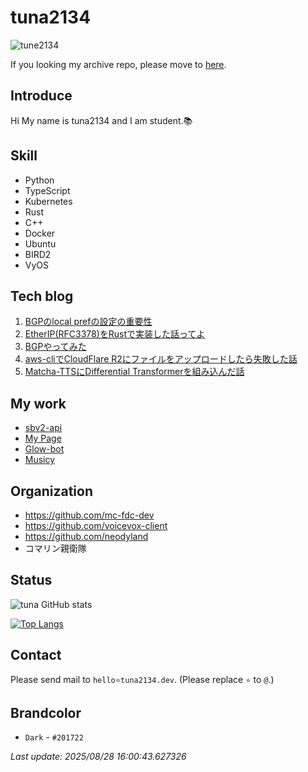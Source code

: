 # tuna2134
![tune2134](https://komarev.com/ghpvc/?username=tuna2134)

If you looking my archive repo, please move to [here](https://github.com/tuna2134-archive).

## Introduce
Hi My name is tuna2134 and I am student.📚

## Skill
- Python
- TypeScript
- Kubernetes
- Rust
- C++
- Docker
- Ubuntu
- BIRD2
- VyOS

## Tech blog

1. [BGPのlocal prefの設定の重要性](https://zenn.dev/neody/articles/8fe0ed1788cc8b)
2. [EtherIP(RFC3378)をRustで実装した話ってよ](https://zenn.dev/dms_sub/articles/cb6ec3ca067c8a)
3. [BGPやってみた](https://zenn.dev/neody/articles/f501261728997c)
4. [aws-cliでCloudFlare R2にファイルをアップロードしたら失敗した話](https://zenn.dev/neody/articles/6f2b6e41dd1914)
5. [Matcha-TTSにDifferential Transformerを組み込んだ話](https://zenn.dev/dms_sub/articles/3655a007d28618)

## My work
- [sbv2-api](https://github.com/neodyland/sbv2-api)
- [My Page](https://tuna2134.jp/)
- [Glow-bot](https://glow-bot.com)
- [Musicy](https://musicy.neody.land)

## Organization
- https://github.com/mc-fdc-dev
- https://github.com/voicevox-client
- https://github.com/neodyland
- コマリン親衛隊

## Status
![tuna GitHub stats](https://github-readme-stats.vercel.app/api?username=tuna2134&show_icons=true&theme=radical)

[![Top Langs](https://github-readme-stats.vercel.app/api/top-langs/?username=tuna2134&layout=compact)](https://github.com/anuraghazra/github-readme-stats)

## Contact
Please send mail to `hello⭐️tuna2134.dev`. (Please replace `⭐️` to `@`.)

## Brandcolor
- `Dark` - `#201722`

*Last update: 2025/08/28 16:00:43.627326*